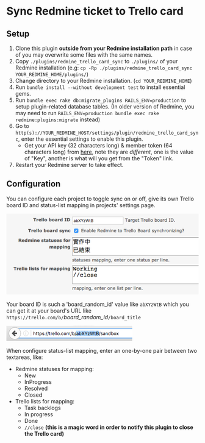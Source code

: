 # Sync Redmine ticket to Trello card

## Setup

1. Clone this plugin **outside from your Redmine installation path** in case of you may overwrite some files with the same names.
1. Copy `./plugins/redmine_trello_card_sync` to `./plugins/` of your Redmine installation (e.g: `cp -Rp ./plugins/redmine_trello_card_sync YOUR_REDMINE_HOME/plugins/`)
1. Change directory to your Redmine installation. (`cd YOUR_REDMINE_HOME`)
1. Run `bundle install --without development test` to install essential gems.
1. Run `bundle exec rake db:migrate_plugins RAILS_ENV=production` to setup plugin-related database tables. (In older version of Redmine, you may need to run `RAILS_ENV=production bundle exec rake redmine:plugins:migrate` instead)
1. Go to `http(s)://YOUR_REDMINE_HOST/settings/plugin/redmine_trello_card_sync`, enter the essential settings to enable this plugin.
    * Get your API key (32 characters long) & member token (64 characters long) from [here](https://trello.com/app-key), note they are *different*, one is the value of "Key", another is what will you get from the "Token" link.
1. Restart your Redmine server to take effect.

## Configuration

You can configure each project to toggle sync on or off, give its own Trello board ID and status-list mapping in projects' settings page.

![Image of Trello card sync configuration example](/plugins/redmine_trello_card_sync/assets/images/trello_card_sync_configuration.png)

Your board ID is such a 'board_random_id' value like `abXYzWtB` which you can get it at your board's URL like `https://trello.com/b/`*board_random_id*`/board_title`

![Image of Trello board ID example](/plugins/redmine_trello_card_sync/assets/images/trello_board_id.png)

When configure status-list mapping, enter an one-by-one pair between two textareas, like:
  * Redmine statuses for mapping:
    * New
    * InProgress
    * Resolved
    * Closed
  * Trello lists for mapping:
    * Task backlogs
    * In progress
    * Done
    * `//close` **(this is a magic word in order to notify this plugin to close the Trello card)**
